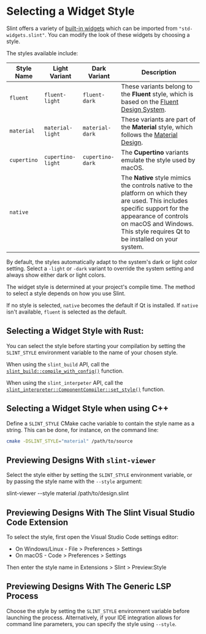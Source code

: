 <!-- Copyright © SixtyFPS GmbH <info@slint.dev> ; SPDX-License-Identifier: MIT -->
# Selecting a Widget Style

Slint offers a variety of [built-in widgets](../language/widgets/widgets.md) which can be imported from `"std-widgets.slint"`. You can modify the look of these widgets by choosing a style.

The styles available include:

| Style Name | Light Variant | Dark Variant | Description |
|------------|--------------|--------------|------------|
| `fluent`   | `fluent-light`| `fluent-dark`| These variants belong to the **Fluent** style, which is based on the [Fluent Design System](https://fluent2.microsoft.design/). |
| `material` | `material-light`| `material-dark`| These variants are part of the **Material** style, which follows the [Material Design](https://m3.material.io). |
| `cupertino`| `cupertino-light`| `cupertino-dark`| The **Cupertino** variants emulate the style used by macOS. |
| `native`   | | | The **Native** style mimics the controls native to the platform on which they are used. This includes specific support for the appearance of controls on macOS and Windows. This style requires Qt to be installed on your system. |

By default, the styles automatically adapt to the system's dark or light color setting. Select a `-light` or `-dark` variant to override the system setting and always show either dark or light colors.

The widget style is determined at your project's compile time. The method to select a style depends on how you use Slint.

If no style is selected, `native` becomes the default if Qt is installed. If `native` isn't available, `fluent` is selected as the default.


## Selecting a Widget Style with Rust:

You can select the style before starting your compilation by setting the `SLINT_STYLE` environment variable to the name of your chosen style.

When using the `slint_build` API, call the [`slint_build::compile_with_config()`](https://docs.rs/slint-build/newest/slint_build/fn.compile_with_config.html) function.

When using the `slint_interpeter` API, call the [`slint_interpreter::ComponentCompiler::set_style()`](https://docs.rs/slint-interpreter/newest/slint_interpreter/struct.ComponentCompiler.html#method.set_style) function.

## Selecting a Widget Style when using C++

Define a `SLINT_STYLE` CMake cache variable to contain the style name as a string. This can be done, for instance, on the command line:

```sh
cmake -DSLINT_STYLE="material" /path/to/source
```

## Previewing Designs With `slint-viewer`

Select the style either by setting the `SLINT_STYLE` environment variable, or by passing the style name with the `--style` argument:

slint-viewer --style material /path/to/design.slint

## Previewing Designs With The Slint Visual Studio Code Extension

To select the style, first open the Visual Studio Code settings editor:

-   On Windows/Linux - File > Preferences > Settings
-   On macOS - Code > Preferences > Settings

Then enter the style name in Extensions > Slint > Preview:Style

## Previewing Designs With The Generic LSP Process

Choose the style by setting the `SLINT_STYLE` environment variable before launching the process.
Alternatively, if your IDE integration allows for command line parameters, you can specify the style using `--style`.
